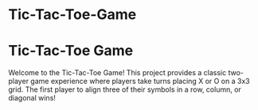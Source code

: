 # Tic-Tac-Toe-Game
<h1>Tic-Tac-Toe Game</h1>
Welcome to the Tic-Tac-Toe Game! This project provides a classic two-player game experience where players take turns placing X or O on a 3x3 grid. The first player to align three of their symbols in a row, column, or diagonal wins!
